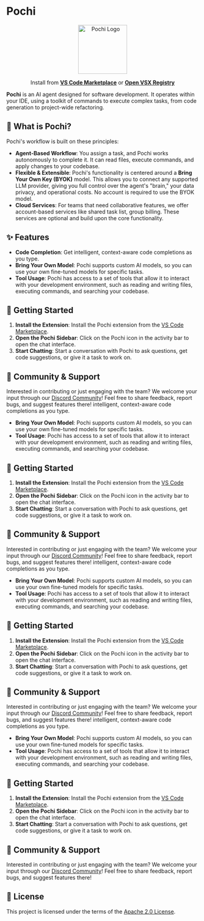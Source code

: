 # Pochi

<p align="center">
  <img src="https://github.com/TabbyML/pochi/blob/main/packages/vscode/assets/icons/logo128.png?raw=true" alt="Pochi Logo" width="128"/>
</p>

<p align="center">
  Install from <a href="https://marketplace.visualstudio.com/items?itemName=TabbyML.pochi"><strong>VS Code Marketplace</strong></a> or <a href="https://open-vsx.org/extension/TabbyML/pochi"><strong>Open VSX Registry</strong></a>
</p>

**Pochi** is an AI agent designed for software development. It operates within your IDE, using a toolkit of commands to execute complex tasks, from code generation to project-wide refactoring.

## 📖 What is Pochi?

Pochi's workflow is built on these principles:

- **Agent-Based Workflow**: You assign a task, and Pochi works autonomously to complete it. It can read files, execute commands, and apply changes to your codebase.
- **Flexible & Extensible**: Pochi's functionality is centered around a **Bring Your Own Key (BYOK)** model. This allows you to connect any supported LLM provider, giving you full control over the agent's "brain," your data privacy, and operational costs. No account is required to use the BYOK model.
- **Cloud Services**: For teams that need collaborative features, we offer account-based services like shared task list, group billing. These services are optional and build upon the core functionality.

## ✨ Features

- **Code Completion**: Get intelligent, context-aware code completions as you type.
- **Bring Your Own Model**: Pochi supports custom AI models, so you can use your own fine-tuned models for specific tasks.
- **Tool Usage**: Pochi has access to a set of tools that allow it to interact with your development environment, such as reading and writing files, executing commands, and searching your codebase.

## 🚀 Getting Started

1.  **Install the Extension**: Install the Pochi extension from the [VS Code Marketplace](https://marketplace.visualstudio.com/items?itemName=TabbyML.pochi).
2.  **Open the Pochi Sidebar**: Click on the Pochi icon in the activity bar to open the chat interface.
3.  **Start Chatting**: Start a conversation with Pochi to ask questions, get code suggestions, or give it a task to work on.

## 💬 Community & Support

Interested in contributing or just engaging with the team? We welcome your input through our [Discord Community](https://discord.com/invite/tWF66yr8NQ)! Feel free to share feedback, report bugs, and suggest features there!
intelligent, context-aware code completions as you type.

- **Bring Your Own Model**: Pochi supports custom AI models, so you can use your own fine-tuned models for specific tasks.
- **Tool Usage**: Pochi has access to a set of tools that allow it to interact with your development environment, such as reading and writing files, executing commands, and searching your codebase.

## 🚀 Getting Started

1.  **Install the Extension**: Install the Pochi extension from the [VS Code Marketplace](https://marketplace.visualstudio.com/items?itemName=TabbyML.pochi).
2.  **Open the Pochi Sidebar**: Click on the Pochi icon in the activity bar to open the chat interface.
3.  **Start Chatting**: Start a conversation with Pochi to ask questions, get code suggestions, or give it a task to work on.

## 💬 Community & Support

Interested in contributing or just engaging with the team? We welcome your input through our [Discord Community](https://discord.com/invite/tWF66yr8NQ)! Feel free to share feedback, report bugs, and suggest features there!
intelligent, context-aware code completions as you type.

- **Bring Your Own Model**: Pochi supports custom AI models, so you can use your own fine-tuned models for specific tasks.
- **Tool Usage**: Pochi has access to a set of tools that allow it to interact with your development environment, such as reading and writing files, executing commands, and searching your codebase.

## 🚀 Getting Started

1.  **Install the Extension**: Install the Pochi extension from the [VS Code Marketplace](https://marketplace.visualstudio.com/items?itemName=TabbyML.pochi).
2.  **Open the Pochi Sidebar**: Click on the Pochi icon in the activity bar to open the chat interface.
3.  **Start Chatting**: Start a conversation with Pochi to ask questions, get code suggestions, or give it a task to work on.

## 💬 Community & Support

Interested in contributing or just engaging with the team? We welcome your input through our [Discord Community](https://discord.com/invite/tWF66yr8NQ)! Feel free to share feedback, report bugs, and suggest features there!
intelligent, context-aware code completions as you type.

- **Bring Your Own Model**: Pochi supports custom AI models, so you can use your own fine-tuned models for specific tasks.
- **Tool Usage**: Pochi has access to a set of tools that allow it to interact with your development environment, such as reading and writing files, executing commands, and searching your codebase.

## 🚀 Getting Started

1.  **Install the Extension**: Install the Pochi extension from the [VS Code Marketplace](https://marketplace.visualstudio.com/items?itemName=TabbyML.pochi).
2.  **Open the Pochi Sidebar**: Click on the Pochi icon in the activity bar to open the chat interface.
3.  **Start Chatting**: Start a conversation with Pochi to ask questions, get code suggestions, or give it a task to work on.

## 💬 Community & Support

Interested in contributing or just engaging with the team? We welcome your input through our [Discord Community](https://discord.com/invite/tWF66yr8NQ)! Feel free to share feedback, report bugs, and suggest features there!

## 📄 License

This project is licensed under the terms of the [Apache 2.0 License](./LICENSE).
